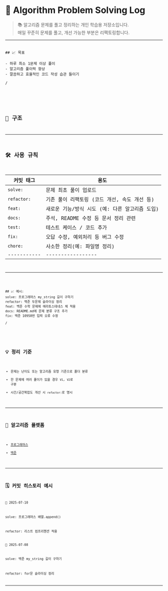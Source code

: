 # 🧠 Algorithm Problem Solving Log

> 📚 알고리즘 문제를 풀고 정리하는 개인 학습용 저장소입니다.  
> 매일 꾸준히 문제를 풀고, 개선 가능한 부분은 리팩토링합니다.

---

<pre> <code>
## 📈 목표

- 하루 최소 1문제 이상 풀이
- 알고리즘 풀이력 향상
- 깔끔하고 효율적인 코드 작성 습관 들이기
  
/<pre> </pre>


## 📌 구조

---

## 🛠️ 사용 규칙

| 커밋 태그 | 용도 |
|-----------|------|
| `solve:` | 문제 최초 풀이 업로드 |
| `refactor:` | 기존 풀이 리팩토링 (코드 개선, 속도 개선 등) |
| `feat:` | 새로운 기능/방식 시도 (예: 다른 알고리즘 도입) |
| `docs:` | 주석, README 수정 등 문서 정리 관련 |
| `test:` | 테스트 케이스 / 코드 추가 |
| `fix:` | 오답 수정, 예외처리 등 버그 수정 |
| `chore:`    | 사소한 정리(예: 파일명 정리) |
| ----------- | ----------------- |

---

<pre> <code>
## 📈 예시:
solve: 프로그래머스 my_string 길이 구하기
refactor: 백준 두문제 슬라이싱 정리
feat: 백준 수학 문제에 에라토스테네스 체 적용
docs: README.md에 문제 분류 구조 추가
fix: 백준 10950번 입력 오류 수정

/<pre> </pre>

## 💡 정리 기준

- 문제는 난이도 또는 알고리즘 유형 기준으로 폴더 분류
- 한 문제에 여러 풀이가 있을 경우 `V1`, `V2`로 구분
- 시간/공간복잡도 개선 시 `refactor:`로 명시

---

## 🧩 알고리즘 플랫폼

- [프로그래머스](https://programmers.co.kr/)
- [백준](https://www.acmicpc.net/)

---

## 🗓️ 커밋 히스토리 예시

📅 2025-07-10

solve: 프로그래머스 배열.append()

refactor: 리스트 컴프리헨션 적용

📅 2025-07-08

solve: 백준 my_string 길이 구하기

refactor: for문 슬라이싱 정리

---
